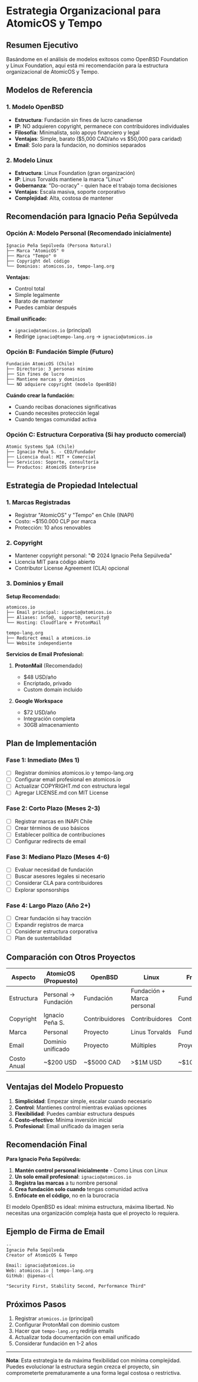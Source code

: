 # Estrategia Organizacional para AtomicOS y Tempo

## Resumen Ejecutivo

Basándome en el análisis de modelos exitosos como OpenBSD Foundation y Linux Foundation, aquí está mi recomendación para la estructura organizacional de AtomicOS y Tempo.

## Modelos de Referencia

### 1. Modelo OpenBSD
- **Estructura**: Fundación sin fines de lucro canadiense
- **IP**: NO adquieren copyright, permanece con contribuidores individuales
- **Filosofía**: Minimalista, solo apoyo financiero y legal
- **Ventajas**: Simple, barato ($5,000 CAD/año vs $50,000 para caridad)
- **Email**: Solo para la fundación, no dominios separados

### 2. Modelo Linux
- **Estructura**: Linux Foundation (gran organización)
- **IP**: Linus Torvalds mantiene la marca "Linux"
- **Gobernanza**: "Do-ocracy" - quien hace el trabajo toma decisiones
- **Ventajas**: Escala masiva, soporte corporativo
- **Complejidad**: Alta, costosa de mantener

## Recomendación para Ignacio Peña Sepúlveda

### Opción A: Modelo Personal (Recomendado inicialmente)
```
Ignacio Peña Sepúlveda (Persona Natural)
├── Marca "AtomicOS" ®
├── Marca "Tempo" ®
├── Copyright del código
└── Dominios: atomicos.io, tempo-lang.org
```

**Ventajas:**
- Control total
- Simple legalmente
- Barato de mantener
- Puedes cambiar después

**Email unificado:**
- `ignacio@atomicos.io` (principal)
- Redirige `ignacio@tempo-lang.org` → `ignacio@atomicos.io`

### Opción B: Fundación Simple (Futuro)
```
Fundación AtomicOS (Chile)
├── Directorio: 3 personas mínimo
├── Sin fines de lucro
├── Mantiene marcas y dominios
└── NO adquiere copyright (modelo OpenBSD)
```

**Cuándo crear la fundación:**
- Cuando recibas donaciones significativas
- Cuando necesites protección legal
- Cuando tengas comunidad activa

### Opción C: Estructura Corporativa (Si hay producto comercial)
```
Atomic Systems SpA (Chile)
├── Ignacio Peña S. - CEO/Fundador
├── Licencia dual: MIT + Comercial
├── Servicios: Soporte, consultoría
└── Productos: AtomicOS Enterprise
```

## Estrategia de Propiedad Intelectual

### 1. Marcas Registradas
- Registrar "AtomicOS" y "Tempo" en Chile (INAPI)
- Costo: ~$150.000 CLP por marca
- Protección: 10 años renovables

### 2. Copyright
- Mantener copyright personal: "© 2024 Ignacio Peña Sepúlveda"
- Licencia MIT para código abierto
- Contributor License Agreement (CLA) opcional

### 3. Dominios y Email

**Setup Recomendado:**
```
atomicos.io
├── Email principal: ignacio@atomicos.io
├── Aliases: info@, support@, security@
└── Hosting: Cloudflare + ProtonMail

tempo-lang.org
├── Redirect email a atomicos.io
└── Website independiente
```

**Servicios de Email Profesional:**
1. **ProtonMail** (Recomendado)
   - $48 USD/año
   - Encriptado, privado
   - Custom domain incluido

2. **Google Workspace**
   - $72 USD/año
   - Integración completa
   - 30GB almacenamiento

## Plan de Implementación

### Fase 1: Inmediato (Mes 1)
- [ ] Registrar dominios atomicos.io y tempo-lang.org
- [ ] Configurar email profesional en atomicos.io
- [ ] Actualizar COPYRIGHT.md con estructura legal
- [ ] Agregar LICENSE.md con MIT License

### Fase 2: Corto Plazo (Meses 2-3)
- [ ] Registrar marcas en INAPI Chile
- [ ] Crear términos de uso básicos
- [ ] Establecer política de contribuciones
- [ ] Configurar redirects de email

### Fase 3: Mediano Plazo (Meses 4-6)
- [ ] Evaluar necesidad de fundación
- [ ] Buscar asesores legales si necesario
- [ ] Considerar CLA para contribuidores
- [ ] Explorar sponsorships

### Fase 4: Largo Plazo (Año 2+)
- [ ] Crear fundación si hay tracción
- [ ] Expandir registros de marca
- [ ] Considerar estructura corporativa
- [ ] Plan de sustentabilidad

## Comparación con Otros Proyectos

| Aspecto | AtomicOS (Propuesto) | OpenBSD | Linux | FreeBSD |
|---------|---------------------|---------|-------|---------|
| Estructura | Personal → Fundación | Fundación | Fundación + Marca personal | Fundación |
| Copyright | Ignacio Peña S. | Contribuidores | Contribuidores | Contribuidores |
| Marca | Personal | Proyecto | Linus Torvalds | Fundación |
| Email | Dominio unificado | Proyecto | Múltiples | Proyecto |
| Costo Anual | ~$200 USD | ~$5000 CAD | >$1M USD | ~$100K USD |

## Ventajas del Modelo Propuesto

1. **Simplicidad**: Empezar simple, escalar cuando necesario
2. **Control**: Mantienes control mientras evalúas opciones
3. **Flexibilidad**: Puedes cambiar estructura después
4. **Costo-efectivo**: Mínima inversión inicial
5. **Profesional**: Email unificado da imagen seria

## Recomendación Final

**Para Ignacio Peña Sepúlveda:**

1. **Mantén control personal inicialmente** - Como Linus con Linux
2. **Un solo email profesional**: `ignacio@atomicos.io`
3. **Registra las marcas** a tu nombre personal
4. **Crea fundación solo cuando** tengas comunidad activa
5. **Enfócate en el código**, no en la burocracia

El modelo OpenBSD es ideal: mínima estructura, máxima libertad. No necesitas una organización compleja hasta que el proyecto lo requiera.

## Ejemplo de Firma de Email

```
--
Ignacio Peña Sepúlveda
Creator of AtomicOS & Tempo

Email: ignacio@atomicos.io
Web: atomicos.io | tempo-lang.org
GitHub: @ipenas-cl

"Security First, Stability Second, Performance Third"
```

## Próximos Pasos

1. Registrar `atomicos.io` (principal)
2. Configurar ProtonMail con dominio custom
3. Hacer que `tempo-lang.org` redirija emails
4. Actualizar toda documentación con email unificado
5. Considerar fundación en 1-2 años

---

**Nota**: Esta estrategia te da máxima flexibilidad con mínima complejidad. Puedes evolucionar la estructura según crezca el proyecto, sin comprometerte prematuramente a una forma legal costosa o restrictiva.